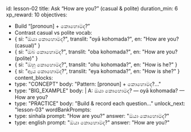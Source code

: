 id: lesson-02
title: Ask “How are you?” (casual & polite)
duration_min: 6
xp_reward: 10
objectives:
  - Build “[pronoun] + කොහොමද?”
  - Contrast casual vs polite
vocab:
  - { si: "ඔයා කොහොමද?", translit: "oyā kohomada?", en: "How are you? (casual)" }
  - { si: "ඔබ කොහොමද?", translit: "oba kohomada?", en: "How are you? (polite)" }
  - { si: "ඔහු කොහොමද?", translit: "ohu kohomada?", en: "How is he?" }
  - { si: "ඇය කොහොමද?", translit: "eya kohomada?", en: "How is she?" }
content_blocks:
  - type: "CONCEPT"
    body: "Pattern: [pronoun] + කොහොමද?..."
  - type: "BIG_EXAMPLE"
    body: |
      A: ඔයා කොහොමද? — oyā kohomada? — How are you?
  - type: "PRACTICE"
    body: "Build & record each question..."
unlock_next: "lesson-03"
wordBankPrompts:
  - type: sinhala
    prompt: "How are you?"
    answer: "ඔයා කොහොමද?"
  - type: english
    prompt: "ඔයා කොහොමද?"
    answer: "How are you?"

